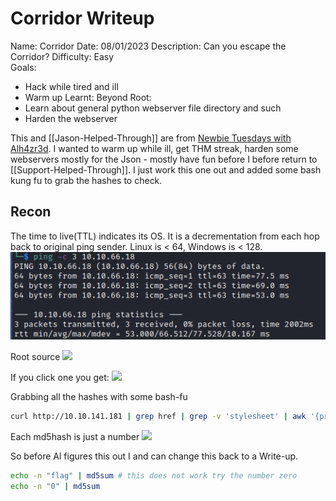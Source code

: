 # Corridor Writeup

Name: Corridor
Date:  08/01/2023
Description: Can you escape the Corridor?
Difficulty: Easy  
Goals: 
- Hack while tired and ill 
- Warm up
Learnt:
Beyond Root:
- Learn about general python webserver file directory and such
- Harden the webserver

This and [[Jason-Helped-Through]] are from [Newbie Tuesdays with Alh4zr3d](https://www.youtube.com/watch?v=2e9pGJbZpJg). I wanted to warm up while ill, get THM streak, harden some webservers mostly for the Json - mostly have fun before I before return to [[Support-Helped-Through]]. I just work this one out and added some bash kung fu to grab the hashes to check.

## Recon

The time to live(TTL) indicates its OS. It is a decrementation from each hop back to original ping sender. Linux is < 64, Windows is < 128.
![ping](TryHackMe/Markdown/Corridor/Screenshots/ping.png)

Root source
![](sourceofroot.png)

If you click one you get:
![](emptyroom.png)

Grabbing all the hashes with some bash-fu
```bash
curl http://10.10.141.181 | grep href | grep -v 'stylesheet' | awk '{print $5}' | sed 's/href="//g' | tr -d '"'
```
      
Each md5hash is just a number 
![](crackstation.png)

So before Al figures this out I and can change this back to a Write-up.
```bash
echo -n "flag" | md5sum # this does not work try the number zero 
echo -n "0" | md5sum
```